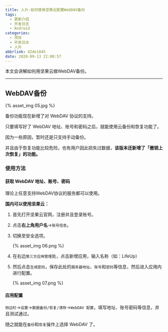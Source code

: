 ```yaml
---
title: 人升-如何使用坚果云配置WebDAV备份
tags:
  - 更新介绍
  - 开发日志
  - Android
categories:
  - 项目
  - 开发日志
  - 人升
abbrlink: 42de1845
date: 2020-09-13 22:08:57
---
```


本文会讲解如何用坚果云做WebDAV备份。

---

## WebDAV备份

 {% asset_img 05.jpg %}

备份功能现在新增了对 WebDAV 协议的支持。

只要填写好了 WebDAV 地址、账号和密码之后，就能使用云备份和恢复功能了。

因为一些原因，暂时还是只支持手动备份。



并且由于恢复功能比较危险，也有用户因此损失过数据，**该版本还新增了「撤销上次恢复」的功能。**

### 使用方法

#### 获取 WebDAV 地址、账号、密码

理论上任意支持WebDAV协议的服务都可以使用。

**国内可以使用坚果云：**

1. 首先打开坚果云官网，注册并且登录账号。

2. 点击**右上角用户名**→`账号信息`。

3. 切换至安全选项。

    {% asset_img 06.png %}

4. 在右边`第三方应用管理`处，点击新增应用，输入名称（如：LifeUp）

5. 然后点击`生成密码`，保存此处的`服务器地址`、`账号`和`密码`等信息，然后进入应用内进行配置。

    {% asset_img 07.png %}

#### 应用配置

`侧边栏`→`设置`→`数据备份/恢复/清除`→`WebDAV 配置`，填写地址、账号密码等信息，并且测试通过。

随之就能在`备份`和`恢复`操作上选择 WebDAV 了。
